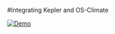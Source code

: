 #Integrating Kepler and OS-Climate

[![Demo](https://img.youtube.com/vi/dd-6rqp_qlA/0.jpg)](https://www.youtube.com/watch?v=dd-6rqp_qlA)
